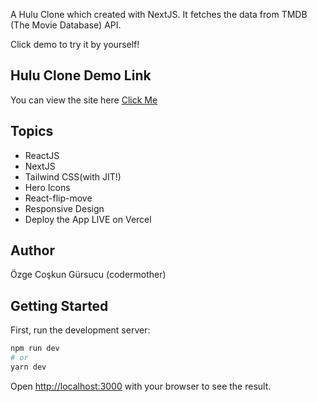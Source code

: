 A Hulu Clone which created with NextJS. It fetches the data from TMDB (The Movie Database) API.

Click demo to try it by yourself!

## Hulu Clone Demo Link

You can view the site here
[Click Me](https://hulu-clone-v8.vercel.app/)

## Topics

- ReactJS
- NextJS
- Tailwind CSS(with JIT!)
- Hero Icons
- React-flip-move
- Responsive Design
- Deploy the App LIVE on Vercel

## Author

Özge Coşkun Gürsucu (codermother)

## Getting Started

First, run the development server:

```bash
npm run dev
# or
yarn dev
```

Open [http://localhost:3000](http://localhost:3000) with your browser to see the result.
